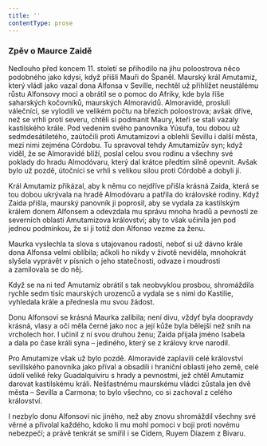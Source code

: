 ```yaml
---
title: ''
contentType: prose
---
```


### Zpěv o Maurce Zaidě

  

Nedlouho před koncem 11. století se přihodilo na jihu poloostrova něco podobného jako kdysi, když přišli Mauři do Španěl. Maurský král Amutamiz, který vládl jako vazal dona Alfonsa v Seville, nechtěl už přihlížet neustálému růstu Alfonsovy moci a obrátil se o pomoc do Afriky, kde byla říše saharských kočovníků, maurských Almoravidů. Almoravidé, proslulí válečníci, se vylodili ve velikém počtu na březích poloostrova; avšak dříve, než se vrhli proti severu, chtěli si podmanit Maury, kteří se stali vazaly kastilského krále. Pod vedením svého panovníka Yúsufa, tou dobou už sedmdesátiletého, zaútočili proti Amutamizovi a oblehli Sevillu i další města, mezi nimi zejména Córdobu. Tu spravoval tehdy Amutamizův syn; když viděl, že se Almoravidé blíží, poslal celou svou rodinu a všechny své poklady do hradu Almodóvaru, který dal krátce předtím silně opevnit. Avšak bylo už pozdě, útočníci se vrhli s velikou silou proti Córdobě a dobyli jí.

Král Amutamiz přikázal, aby k němu co nejdříve přišla krásná Zaida, která se tou dobou ukrývala na hradě Almodóvaru a patřila do královské rodiny. Když Zaida přišla, maurský panovník ji poprosil, aby se vydala za kastilským králem donem Alfonsem a odevzdala mu správu mnoha hradů a pevností ze severních oblastí Amutamizova království; aby to však učinila jen pod jednou podmínkou, že si ji totiž don Alfonso vezme za ženu.

Maurka vyslechla ta slova s utajovanou radostí, neboť si už dávno krále dona Alfonsa velmi oblíbila; ačkoli ho nikdy v životě neviděla, mnohokrát slyšela vyprávět v písních o jeho statečnosti, odvaze i moudrosti a zamilovala se do něj.

Když se na ni teď Amutamiz obrátil s tak neobvyklou prosbou, shromáždila rychle sedm tisíc maurských urozenců a vydala se s nimi do Kastilie, vyhledala krále a přednesla mu svou žádost.

Donu Alfonsovi se krásná Maurka zalíbila; není divu, vždyť byla doopravdy krásná, vlasy a oči měla černé jako noc a její kůže byla bělejší než sníh na vrcholech hor. I učinil z ní svou druhou ženu; Zaida přijala jméno Isabela a dala po čase králi syna – jediného, který se z královy krve narodil.

Pro Amutamize však už bylo pozdě. Almoravidé zaplavili celé království sevillského panovníka jako příval a obsadili i hraniční oblasti jeho země, celé údolí veliké řeky Guadalquiviru s hrady a pevnostmi, jež chtěl Amutamiz darovat kastilskému králi. Nešťastnému maurskému vládci zůstala jen dvě města – Sevilla a Carmona; to bylo všechno, co si zachoval z celého království.

I nezbylo donu Alfonsovi nic jiného, než aby znovu shromáždil všechny své věrné a přivolal každého, kdoko li mu mohl pomoci v boji proti novému nebezpečí; a právě tenkrát se smířil i se Cidem, Ruyem Díazem z Bivaru.
